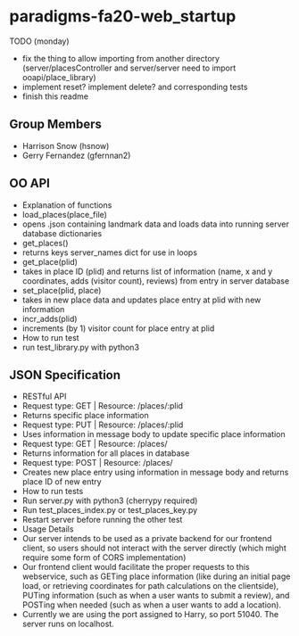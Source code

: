 # paradigms-fa20-web_startup

TODO (monday)
 + fix the thing to allow importing from another directory (server/placesController and server/server need to import ooapi/place_library)
 + implement reset? implement delete? and corresponding tests
 + finish this readme

## Group Members
 - Harrison Snow (hsnow)
 - Gerry Fernandez (gfernnan2)

## OO API
 + Explanation of functions
  + load_places(place_file)
   + opens .json containing landmark data and loads data into running server database dictionaries
  + get_places()
   + returns keys server_names dict for use in loops
  + get_place(plid)
   + takes in place ID (plid) and returns list of information (name, x and y coordinates, adds (visitor count), reviews) from entry in server database
  + set_place(plid, place)
   + takes in new place data and updates place entry at plid with new information
  + incr_adds(plid)
   + increments (by 1) visitor count for place entry at plid
 + How to run test
  + run test_library.py with python3

## JSON Specification
 + RESTful API
  + Request type: GET  | Resource: /places/:plid
   + Returns specific place information
  + Request type: PUT  | Resource: /places/:plid
   + Uses information in message body to update specific place information 
  + Request type: GET  | Resource: /places/
   + Returns information for all places in database
  + Request type: POST | Resource: /places/
   + Creates new place entry using information in message body and returns place ID of new entry
 + How to run tests
  + Run server.py with python3 (cherrypy required)
  + Run test_places_index.py or test_places_key.py
  + Restart server before running the other test
 + Usage Details
  + Our server intends to be used as a private backend for our frontend client, so users should not interact with the server directly (which might require some form of CORS implementation)
  + Our frontend client would facilitate the proper requests to this webservice, such as GETing place information (like during an initial page load, or retrieving coordinates for path calculations on the clientside), PUTing information (such as when a user wants to submit a review), and POSTing when needed (such as when a user wants to add a location).
  + Currently we are using the port assigned to Harry, so port 51040. The server runs on localhost.




